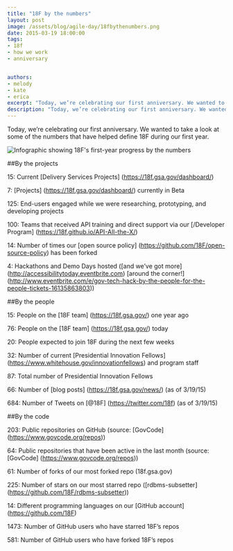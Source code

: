 ```yaml
---
title: "18F by the numbers"
layout: post
image: /assets/blog/agile-day/18fbythenumbers.png
date: 2015-03-19 18:00:00
tags:
- 18f
- how we work
- anniversary


authors:
- melody
- kate
- erica
excerpt: "Today, we’re celebrating our first anniversary. We wanted to take a look at some of the numbers that have helped define 18F during our first year."
description: "Today, we’re celebrating our first anniversary. We wanted to take a look at some of the numbers that have helped define 18F during our first year."
---
```


Today, we’re celebrating our first anniversary. We wanted to take a look at some of the numbers that have helped define 18F during our first year. 

![Infographic showing 18F's first-year progress by the numbers]({{site.baseurl}}/assets/blog/agile-day/18fbythenumbers.png)


##By the projects

15: Current [Delivery Services Projects] (https://18f.gsa.gov/dashboard/)

7: [Projects] (https://18f.gsa.gov/dashboard/) currently in Beta

125: End-users engaged while we were researching, prototyping, and developing projects

100: Teams that received API training and direct support via our [/Developer Program] (https://18f.github.io/API-All-the-X/)

14: Number of times our [open source policy] (https://github.com/18F/open-source-policy) has been forked

4: Hackathons and Demo Days hosted ([and we’ve got more] (http://accessibilitytoday.eventbrite.com) [around the corner!] (http://www.eventbrite.com/e/gov-tech-hack-by-the-people-for-the-people-tickets-16135863803))


##By the people

15: People on the [18F team] (https://18f.gsa.gov/) one year ago

76: People on the [18F team] (https://18f.gsa.gov/) today

20: People expected to join 18F during the next few weeks

32: Number of current [Presidential Innovation Fellows] (https://www.whitehouse.gov/innovationfellows) and program staff

87: Total number of Presidential Innovation Fellows

66: Number of [blog posts] (https://18f.gsa.gov/news/) (as of 3/19/15)

684: Number of Tweets on [@18F] (https://twitter.com/18f) (as of 3/19/15)


##By the code


203: Public repositories on GitHub (source: [GovCode] (https://www.govcode.org/repos))

64: Public repositories that have been active in the last month (source: [GovCode] (https://www.govcode.org/repos))

61: Number of forks of our most forked repo (18f.gsa.gov)

225: Number of stars on our most starred repo ([rdbms-subsetter] (https://github.com/18F/rdbms-subsetter))

14: Different programming languages on our [GitHub account] (https://github.com/18F)

1473: Number of GitHub users who have starred 18F’s repos

581: Number of GitHub users who have forked 18F’s repos
